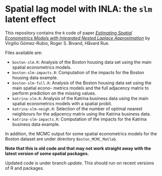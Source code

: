 # Spatial lag model with INLA: the `slm` latent effect

This repository contains the `R` code of paper [*Estimating Spatial Econometrics Models with Integrated Nested Laplace Approximation*](https://arxiv.org/abs/1703.01273) by Virgilio Gómez-Rubio, Roger S. Bivand, Håvard Rue.


Files available are:

* `boston-slm.R`: Analysis of the Boston housing data set using the main spatial econometrics models.
* `boston-slm-impacts.R`: Computation of the impacts for the Boston housing data example.
* `boston-slm-full.R`: Analysis of the Boston housing data set using the main spatial econo- metrics models and the full adjacency matrix to perform prediction on the missing values.
* `katrina-slm.R`: Analysis of the Katrina business data using the main spatial econometrics models with a spatial probit.
* `katrina-slm-neigh.R`: Selection of the number of optimal nearest neighbours for the adjacency matrix using the Katrina business data.
* `katrina-slm-impacts.R`: Computation of the impacts for the Katrina business data example.

In addition, the MCMC output for some spatial econometrics models for the Boston dataset are under directory `Boston_MCMC_Matlab`.

**Note that this is old code and that may not work straight away with the latest version of some spatial packages.**

Updated code is under branch *update*. This should run on recent versions of R and packages.
